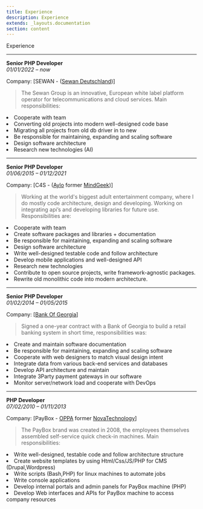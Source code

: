 ```yaml
---
title: Experience
description: Experience
extends: _layouts.documentation
section: content
---
```



Experience

---

**Senior PHP Developer**                   
_01/01/2022 – now_

Company:  [SEWAN - (<a href="https://de.sewan.eu" target="_blank">Sewan Deutschland</a>)]

> The Sewan Group is an innovative, European white label platform operator for 
> telecommunications and cloud services.
> Main responsibilities:

<li>Cooperate with team</li>
<li>Converting old projects into modern well-designed code base</li>
<li>Migrating all projects from old db driver in to new</li>
<li>Be responsible for maintaining, expanding and scaling software</li>
<li>Design software architecture</li>
<li>Research new technologies (AI)</li>

---

**Senior PHP Developer**                   
_01/06/2015 – 01/12/2021_

Company:  [C4S - (<a href="https://www.aylo.com" target="_blank">Aylo</a> former <a href="https://www.mindgeek.com" target="_blank">MindGeek</a>)]

> Working at the world's biggest adult entertainment  company, 
> where I do mostly code architecture, design and developing.
> Working on integrating api’s and developing libraries for future use. 
> Responsibilities are:

<li>Cooperate with team</li>
<li>Create software packages and libraries + documentation</li>
<li>Be responsible for maintaining, expanding and scaling software</li>
<li>Design software architecture</li>
<li>Write well-designed testable code and follow architecture</li>
<li>Develop mobile applications and well-designed API</li>
<li>Research new technologies</li>
<li>Contribute to open source projects, write framework-agnostic packages.</li>
<li>Rewrite old monolithic code into modern architecture.</li>

___
**Senior PHP Developer**                               
_01/02/2014 – 01/05/2015_

Company:  [<a href="http://bankofgeorgia.ge/" target="_blank">Bank Of Georgia</a>]

> Signed a one-year contract with a Bank of Georgia to build a retail banking system in short time, 
> responsibilities was:

<li>Create and maintain software documentation</li>
<li>Be responsible for maintaining, expanding and scaling software</li>
<li>Cooperate with web designers to match visual design intent</li>
<li>Integrate data from various back-end services and databases</li>
<li>Develop API architecture and maintain</li>
<li>Integrate 3Party payment gateways in our software</li>
<li>Monitor server/network load and cooperate with DevOps</li>


---
**PHP Developer**                  
_07/02/2010 – 01/11/2013_

Company: [PayBox - <a href="https://oppa.ge/en" target="_blank">OPPA</a> former <a href="https://oppa.ge/en" target="_blank">NovaTechnology</a>]

> The PayBox brand was created in 2008, 
> the employees themselves assembled self-service quick check-in machines. 
> Main responsibilities:

<li>Write well-designed, testable code and follow architecture structure</li>
<li>Create website templates by using Html/Css/JS/PHP for CMS (Drupal,Wordpress)</li>
<li>Write scripts (Bash,PHP) for linux machines to automate jobs</li>
<li>Write console applications</li>
<li>Develop internal portals and admin panels for PayBox machine (PHP)</li>
<li>Develop Web interfaces and APIs for PayBox machine to access company resources</li>